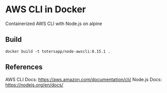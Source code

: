 # AWS CLI in Docker

Containerized AWS CLI with Node.js on alpine 

## Build

```
docker build -t totersapp/node-awscli:8.15.1 .
```

## References

AWS CLI Docs: https://aws.amazon.com/documentation/cli/
Node.js Docs: https://nodejs.org/en/docs/
